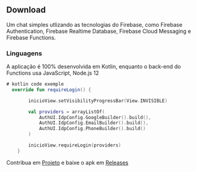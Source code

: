 ## Download

Um chat simples utlizando as tecnologias do Firebase, como Firebase Authentication, Firebase Realtime Database, Firebase Cloud Messaging e Firebase Functions.

### Linguagens

A aplicação é 100% desenvolvida em Kotlin, enquanto o back-end do Functions usa JavaScript, Node.js 12

```kotlin
# kotlin code exemple
  override fun requireLogin() {

        inicioView.setVisibilityProgressBar(View.INVISIBLE)

        val providers = arrayListOf(
            AuthUI.IdpConfig.GoogleBuilder().build(),
            AuthUI.IdpConfig.EmailBuilder().build(),
            AuthUI.IdpConfig.PhoneBuilder().build()
        )

        inicioView.requireLogin(providers)
    }
```

Contribua em [Projeto](https://github.com/Irineu333/NeoChat) e baixe o apk em [Releases](https://github.com/Irineu333/NeoChat/releases)
